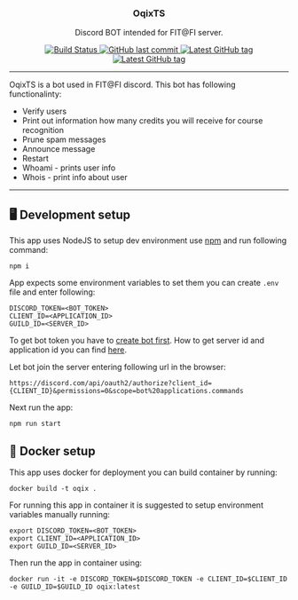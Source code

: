 <h3 align="center">OqixTS</h3>
<p align="center">Discord BOT intended for FIT@FI server.</p>
<p align="center">
  <a href="https://github.com/xvanick1/OqixTS/actions?query=workflow%3A%22Pull+request+workflow%22++">
    <img alt="Build Status" src="https://img.shields.io/github/workflow/status/xvanick1/OqixTS/Pull%20request%20workflow">
  </a>
  <a href="https://github.com/xvanick1/OqixTS">
    <img alt="GitHub last commit" src="https://img.shields.io/github/last-commit/xvanick1/OqixTS">
  </a>
<a href="https://github.com/xvanick1/OqixTS/tags">
    <img alt="Latest GitHub tag" src="https://img.shields.io/github/v/tag/xvanick1/OqixTS">
  </a>
<a href="https://github.com/xvanick1/OqixTS/blob/master/LICENSE">
    <img alt="Latest GitHub tag" src="https://img.shields.io/github/license/xvanick1/OqixTS">
  </a>
</p>

---
OqixTS is a bot used in FIT@FI discord. This bot has following functionalinty:

- Verify users
- Print out information how many credits you will receive for course recognition
- Prune spam messages
- Announce message
- Restart
- Whoami - prints user info
- Whois - print info about user

---

## :desktop_computer: Development setup
This app uses NodeJS to setup dev environment use [npm](https://www.npmjs.com/) and run following command:
```shell
npm i
```

App expects some environment variables to set them you can create `.env` file and enter following:
```shell
DISCORD_TOKEN=<BOT_TOKEN>
CLIENT_ID=<APPLICATION_ID>
GUILD_ID=<SERVER_ID>
```
To get bot token you have to [create bot first](https://discord.com/developers/docs/getting-started#creating-an-app).
How to get server id and application id you can find [here](https://support-dev.discord.com/hc/en-us/articles/360028717192-Where-can-I-find-my-Application-Team-Server-ID-).

Let bot join the server entering following url in the browser:
```
https://discord.com/api/oauth2/authorize?client_id={CLIENT_ID}&permissions=0&scope=bot%20applications.commands

```

Next run the app:
```shell
npm run start
```

## :whale: Docker setup

This app uses docker for deployment you can build container by running:
```shell
docker build -t oqix .
```
For running this app in container it is suggested to setup environment variables manually running:
```shell
export DISCORD_TOKEN=<BOT_TOKEN>
export CLIENT_ID=<APPLICATION_ID>
export GUILD_ID=<SERVER_ID>

```
Then run the app in container using:
```shell
docker run -it -e DISCORD_TOKEN=$DISCORD_TOKEN -e CLIENT_ID=$CLIENT_ID -e GUILD_ID=$GUILD_ID oqix:latest
```
